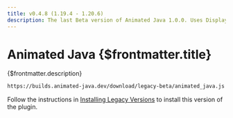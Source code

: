 ```yaml
---
title: v0.4.8 (1.19.4 - 1.20.6)
description: The last Beta version of Animated Java 1.0.0. Uses Display Entities to animate models, has partial support for item components.
---
```


# Animated Java {$frontmatter.title}

{$frontmatter.description}

```txt copy|title=Download URL
https://builds.animated-java.dev/download/legacy-beta/animated_java.js
```

Follow the instructions in [Installing Legacy Versions](installing) to install this version of the plugin.
